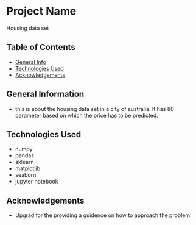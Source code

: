 # Project Name
Housing data set


## Table of Contents
* [General Info](#general-information)
* [Technologies Used](#technologies-used)
* [Acknowledgements](#acknowledgements)

<!-- You can include any other section that is pertinent to your problem -->

## General Information
- this is about the housing data set in a city of australia. It has 80 parameter based on which the price has to be predicted.

## Technologies Used
- numpy
- pandas
- sklearn
- matplotlib
- seaborn
- jupyter notebook

<!-- As the libraries versions keep on changing, it is recommended to mention the version of library used in this project -->

## Acknowledgements
- Upgrad for the providing a guidence on how to approach the problem
